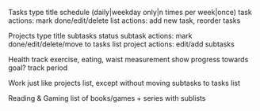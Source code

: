 Tasks
type title schedule (daily|weekday only|n times per week|once)
task actions: mark done/edit/delete
list actions: add new task, reorder tasks

Projects
type title subtasks status
subtask actions: mark done/edit/delete/move to tasks list
project actions: edit/add subtasks

Health
track exercise, eating, waist measurement
show progress towards goal?
track period

Work
just like projects list, except without moving subtasks to tasks list

Reading & Gaming
list of books/games + series with sublists
